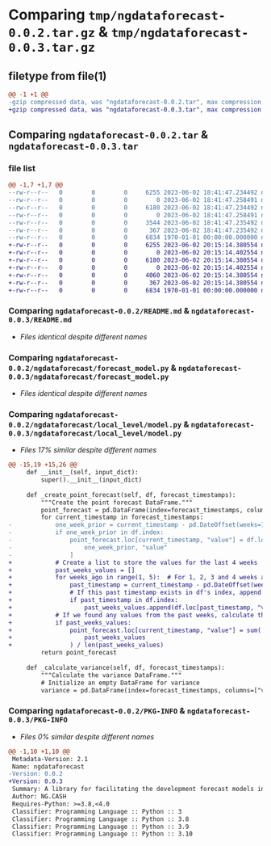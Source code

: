 # Comparing `tmp/ngdataforecast-0.0.2.tar.gz` & `tmp/ngdataforecast-0.0.3.tar.gz`

## filetype from file(1)

```diff
@@ -1 +1 @@
-gzip compressed data, was "ngdataforecast-0.0.2.tar", max compression
+gzip compressed data, was "ngdataforecast-0.0.3.tar", max compression
```

## Comparing `ngdataforecast-0.0.2.tar` & `ngdataforecast-0.0.3.tar`

### file list

```diff
@@ -1,7 +1,7 @@
--rw-r--r--   0        0        0     6255 2023-06-02 18:41:47.234492 ngdataforecast-0.0.2/README.md
--rw-r--r--   0        0        0        0 2023-06-02 18:41:47.258491 ngdataforecast-0.0.2/ngdataforecast/__init__.py
--rw-r--r--   0        0        0     6180 2023-06-02 18:41:47.234492 ngdataforecast-0.0.2/ngdataforecast/forecast_model.py
--rw-r--r--   0        0        0        0 2023-06-02 18:41:47.258491 ngdataforecast-0.0.2/ngdataforecast/local_level/__init__.py
--rw-r--r--   0        0        0     3544 2023-06-02 18:41:47.235492 ngdataforecast-0.0.2/ngdataforecast/local_level/model.py
--rw-r--r--   0        0        0      367 2023-06-02 18:41:47.235492 ngdataforecast-0.0.2/pyproject.toml
--rw-r--r--   0        0        0     6834 1970-01-01 00:00:00.000000 ngdataforecast-0.0.2/PKG-INFO
+-rw-r--r--   0        0        0     6255 2023-06-02 20:15:14.380554 ngdataforecast-0.0.3/README.md
+-rw-r--r--   0        0        0        0 2023-06-02 20:15:14.402554 ngdataforecast-0.0.3/ngdataforecast/__init__.py
+-rw-r--r--   0        0        0     6180 2023-06-02 20:15:14.380554 ngdataforecast-0.0.3/ngdataforecast/forecast_model.py
+-rw-r--r--   0        0        0        0 2023-06-02 20:15:14.402554 ngdataforecast-0.0.3/ngdataforecast/local_level/__init__.py
+-rw-r--r--   0        0        0     4060 2023-06-02 20:15:14.380554 ngdataforecast-0.0.3/ngdataforecast/local_level/model.py
+-rw-r--r--   0        0        0      367 2023-06-02 20:15:14.380554 ngdataforecast-0.0.3/pyproject.toml
+-rw-r--r--   0        0        0     6834 1970-01-01 00:00:00.000000 ngdataforecast-0.0.3/PKG-INFO
```

### Comparing `ngdataforecast-0.0.2/README.md` & `ngdataforecast-0.0.3/README.md`

 * *Files identical despite different names*

### Comparing `ngdataforecast-0.0.2/ngdataforecast/forecast_model.py` & `ngdataforecast-0.0.3/ngdataforecast/forecast_model.py`

 * *Files identical despite different names*

### Comparing `ngdataforecast-0.0.2/ngdataforecast/local_level/model.py` & `ngdataforecast-0.0.3/ngdataforecast/local_level/model.py`

 * *Files 17% similar despite different names*

```diff
@@ -15,19 +15,26 @@
     def __init__(self, input_dict):
         super().__init__(input_dict)
 
     def _create_point_forecast(self, df, forecast_timestamps):
         """Create the point forecast DataFrame."""
         point_forecast = pd.DataFrame(index=forecast_timestamps, columns=["value"])
         for current_timestamp in forecast_timestamps:
-            one_week_prior = current_timestamp - pd.DateOffset(weeks=1)
-            if one_week_prior in df.index:
-                point_forecast.loc[current_timestamp, "value"] = df.loc[
-                    one_week_prior, "value"
-                ]
+            # Create a list to store the values for the last 4 weeks
+            past_weeks_values = []
+            for weeks_ago in range(1, 5):  # For 1, 2, 3 and 4 weeks ago
+                past_timestamp = current_timestamp - pd.DateOffset(weeks=weeks_ago)
+                # If this past timestamp exists in df's index, append the value to our list
+                if past_timestamp in df.index:
+                    past_weeks_values.append(df.loc[past_timestamp, "value"])
+            # If we found any values from the past weeks, calculate their mean and set it as the value
+            if past_weeks_values:
+                point_forecast.loc[current_timestamp, "value"] = sum(
+                    past_weeks_values
+                ) / len(past_weeks_values)
         return point_forecast
 
     def _calculate_variance(self, df, forecast_timestamps):
         """Calculate the variance DataFrame."""
         # Initialize an empty DataFrame for variance
         variance = pd.DataFrame(index=forecast_timestamps, columns=["variance"])
```

### Comparing `ngdataforecast-0.0.2/PKG-INFO` & `ngdataforecast-0.0.3/PKG-INFO`

 * *Files 0% similar despite different names*

```diff
@@ -1,10 +1,10 @@
 Metadata-Version: 2.1
 Name: ngdataforecast
-Version: 0.0.2
+Version: 0.0.3
 Summary: A library for facilitating the development forecast models in NG.CASH
 Author: NG.CASH
 Requires-Python: >=3.8,<4.0
 Classifier: Programming Language :: Python :: 3
 Classifier: Programming Language :: Python :: 3.8
 Classifier: Programming Language :: Python :: 3.9
 Classifier: Programming Language :: Python :: 3.10
```

